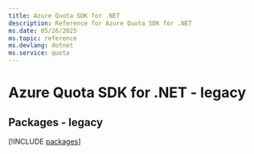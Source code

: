 ```yaml
---
title: Azure Quota SDK for .NET
description: Reference for Azure Quota SDK for .NET
ms.date: 05/26/2025
ms.topic: reference
ms.devlang: dotnet
ms.service: quota
---
```

# Azure Quota SDK for .NET - legacy
## Packages - legacy
[!INCLUDE [packages](quota-index.md)]